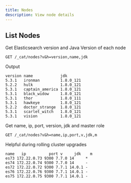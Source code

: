 ```yaml
---
title: Nodes
description: View node details
---
```


## List Nodes

Get Elasticsearch version and Java Version of each node

```
GET /_cat/nodes?v&h=version,name,jdk
```

Output

```text
version name            jdk
5.3.1   ironman         1.8.0_121
5.2.2   hulk            1.8.0_121
5.3.1   captain_america 1.8.0_121
5.3.1   black_widow     1.8.0_121
5.3.1   thor            1.8.0_111
5.3.1   hawkeye         1.8.0_121
5.2.2   doctor_strange  1.8.0_121
5.3.1   scarlet_witch   1.8.0_121
5.3.1   vision          1.8.0_121
```

Get name, ip, port, version, jdk and master role
```
GET /_cat/nodes?v&h=name,ip,port,v,jdk,m
```

Helpful during rolling cluster upgrades
```text
name   ip          port v     jdk    m
es73 172.22.0.73 9300 7.7.0 14     *
es74 172.22.0.74 9300 7.7.0 14     -
es72 172.22.0.72 9300 7.7.1 14.0.1 -
es76 172.22.0.76 9300 7.7.1 14.0.1 -
es75 172.22.0.75 9300 7.7.1 14.0.1 -
```
